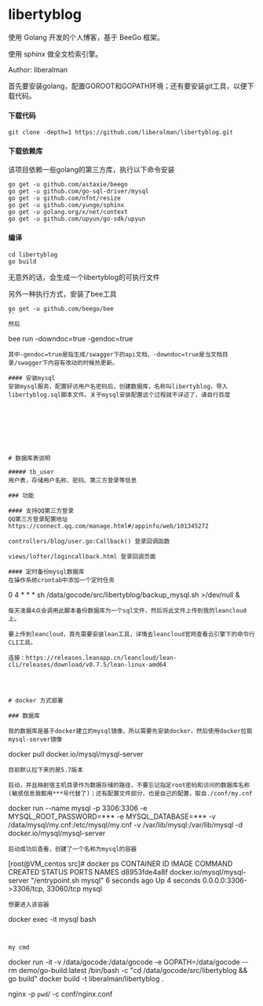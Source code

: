 libertyblog
====

使用 Golang 开发的个人博客，基于 BeeGo 框架。

使用 sphinx 做全文检索引擎。

Author: liberalman

首先要安装golang，配置GOROOT和GOPATH环境；还有要安装git工具，以便下载代码。

#### 下载代码
```
git clone -depth=1 https://github.com/liberalman/libertyblog.git
```
#### 下载依赖库
该项目依赖一些golang的第三方库，执行以下命令安装
```
go get -u github.com/astaxie/beego
go get -u github.com/go-sql-driver/mysql
go get -u github.com/nfnt/resize
go get -u github.com/yunge/sphinx
go get -u golang.org/x/net/context
go get -u github.com/upyun/go-sdk/upyun
```

#### 编译
```
cd libertyblog
go build
```
无意外的话，会生成一个libertyblog的可执行文件

另外一种执行方式，安装了bee工具
```
go get -u github.com/beego/bee
``
然后
```
bee run -downdoc=true -gendoc=true
```
其中-gendoc=true是指生成/swagger下的api文档，-downdoc=true是当文档目录/swagger下内容有改动的时候热更新。

#### 安装mysql
安装mysql服务，配置好访用户名密码后，创建数据库，名称叫libertyblog，导入libertyblog.sql脚本文件。关于mysql安装配置这个过程就不详述了，请自行百度








# 数据库表说明

##### tb_user
用户表，存储用户名称、密码、第三方登录等信息

### 功能

#### 支持QQ第三方登录
QQ第三方登录配置地址https://connect.qq.com/manage.html#/appinfo/web/101345272

controllers/blog/user.go:Callback() 登录回调函数

views/lofter/logincallback.html 登录回调页面

#### 定时备份mysql数据库
在操作系统crontab中添加一个定时任务
```
0 4 * * *  sh /data/gocode/src/libertyblog/backup_mysql.sh >/dev/null &
```
每天凌晨4点会调用此脚本备份数据库为一个sql文件，然后将此文件上传到我的leancloud上。

要上传到leancloud，首先需要安装lean工具，详情去leancloud官网查看云引擎下的命令行CLI工具。

连接：https://releases.leanapp.cn/leancloud/lean-cli/releases/download/v0.7.5/lean-linux-amd64




# docker 方式部署

### 数据库

我的数据库是基于docker建立的mysql镜像，所以需要先安装docker，然后使用docker拉取mysql-server镜像
```
docker pull docker.io/mysql/mysql-server
```
目前默认拉下来的是5.7版本

启动，并且映射宿主机目录作为数据存储的路径，不要忘记指定root密码和访问的数据库名称(敏感信息我都用***号代替了)；还有配置文件部分，也是自己的配置，取自./conf/my.cnf
```
docker run --name mysql -p 3306:3306 -e MYSQL_ROOT_PASSWORD=*** -e MYSQL_DATABASE=*** -v /data/mysql/my.cnf:/etc/mysql/my.cnf -v /var/lib/mysql:/var/lib/mysql -d docker.io/mysql/mysql-server
```
启动成功后查看，创建了一个名称为mysql的容器
```
[root@VM_centos src]# docker ps
CONTAINER ID        IMAGE                          COMMAND                  CREATED             STATUS              PORTS                               NAMES
d8953fde4a8f        docker.io/mysql/mysql-server   "/entrypoint.sh mysql"   6 seconds ago       Up 4 seconds        0.0.0.0:3306->3306/tcp, 33060/tcp   mysql
```
想要进入该容器
```
docker exec -it mysql bash
```


my cmd
```
docker run -it -v /data/gocode:/data/gocode -e GOPATH=/data/gocode --rm demo/go-build:latest /bin/bash -c "cd /data/gocode/src/libertyblog && go build"
docker build -t liberalman/libertyblog .

nginx -p `pwd`/ -c conf/nginx.conf
```

